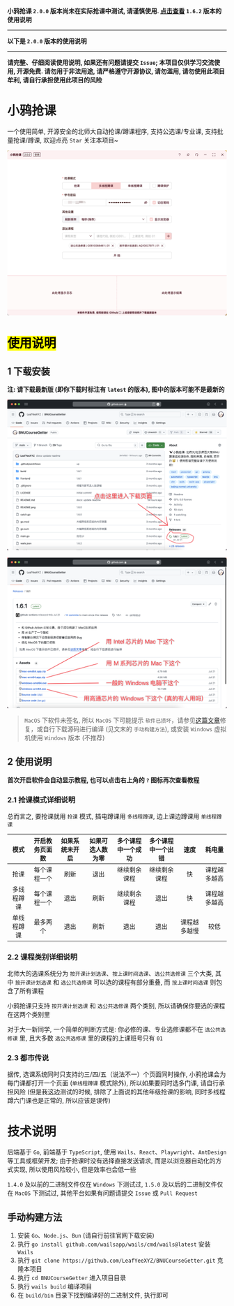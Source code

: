 **小鸦抢课 `2.0.0` 版本尚未在实际抢课中测试, 请谨慎使用. [点击查看](https://github.com/LeafYeeXYZ/BNUCourseGetter/tree/1.6.2#使用说明) `1.6.2` 版本的使用说明**

---

**以下是 `2.0.0` 版本的使用说明**

---

**请完整、仔细阅读使用说明, 如果还有问题请提交 `Issue`; 本项目仅供学习交流使用, 开源免费. 请勿用于非法用途, 请严格遵守开源协议, 请勿滥用, 请勿使用此项目牟利, 请自行承担使用此项目的风险**

# 小鸦抢课

一个使用简单, 开源安全的北师大自动抢课/蹲课程序, 支持公选课/专业课, 支持批量抢课/蹲课, 欢迎点亮 `Star` 关注本项目~

![](./readme/intro.png)

# <mark>使用说明</mark>

## 1 下载安装

**注: 请下载最新版 (即你下载时标注有 `latest` 的版本), 图中的版本可能不是最新的**

![](./readme/1.png)

![](./readme/2.png)

> `MacOS` 下软件未签名, 所以 `MacOS` 下可能提示 `软件已损坏`，请参见[这篇文章](https://www.mac2m.com/article/450/)修复，或自行下载源码进行编译 (见文末的 `手动构建方法`), 或安装 `Windows` 虚拟机使用 `Windows` 版本 (不推荐)

## 2 使用说明

**首次开启软件会自动显示教程, 也可以点击右上角的 `?` 图标再次查看教程**

### 2.1 抢课模式详细说明

总而言之, 要抢课就用 `抢课` 模式, 插电蹲课用 `多线程蹲课`, 边上课边蹲课用 `单线程蹲课`

| 模式 | 开启教务页面数 | 如果系统未开启 | 如果可选人数为零 | 多个课程中一个成功 | 多个课程中一个出错 | 速度 | 耗电量 |
| :---: | :---: | :---: | :---: | :---: | :---: | :---: | :---: |
| 抢课 | 每个课程一个 | 刷新 | 退出 | 继续剩余课程 | 继续剩余课程 | 快 | 课程越多越高 |
| 多线程蹲课 | 每个课程一个 | 退出 | 刷新 | 继续剩余课程 | 退出 | 快 | 课程越多越高 |
| 单线程蹲课 | 最多两个 | 退出 | 刷新 | 退出 | 退出 | 课程越多越慢 | 较低 |

### 2.2 课程类别详细说明

北师大的选课系统分为 `按开课计划选课`、`按上课时间选课`、`选公共选修课` 三个大类, 其中 `按开课计划选课` 和 `选公共选修课` 可以选的课程有部分重叠, 而 `按上课时间选课` 则包含了所有课程

小鸦抢课只支持 `按开课计划选课` 和 `选公共选修课` 两个类别, 所以请确保你要选的课程在这两个类别里

对于大一新同学, 一个简单的判断方式是: 你必修的课、专业选修课都不在 `选公共选修课` 里, 且大多数 `选公共选修课` 里的课程的上课班号只有 `01`

### 2.3 都市传说

据传, 选课系统同时只支持约三/四/五（说法不一）个页面同时操作, 小鸦抢课会为每门课都打开一个页面 (`单线程蹲课` 模式除外), 所以如果要同时选多门课, 请自行承担风险 (但是我这边测试的时候, 排除了上面说的其他年级抢课的影响, 同时多线程蹲六门课也是正常的, 所以应该是误传)

# 技术说明

后端基于 `Go`, 前端基于 `TypeScript`, 使用 `Wails`、`React`、`Playwright`、`AntDesign` 等工具或框架开发; 由于抢课时没有选择直接发送请求, 而是以浏览器自动化的方式实现, 所以使用风险较小, 但是效率也会低一些

`1.4.0` 及以前的二进制文件仅在 `Windows` 下测试过, `1.5.0` 及以后的二进制文件仅在 `MacOS` 下测试过, 其他平台如果有问题请提交 `Issue` 或 `Pull Request`

## 手动构建方法

1. 安装 `Go`、`Node.js`、`Bun` (请自行前往官网下载安装)
2. 执行 `go install github.com/wailsapp/wails/cmd/wails@latest` 安装 `Wails`
3. 执行 `git clone https://github.com/LeafYeeXYZ/BNUCourseGetter.git` 克隆本项目
4. 执行 `cd BNUCourseGetter` 进入项目目录
5. 执行 `wails build` 编译项目
6. 在 `build/bin` 目录下找到编译好的二进制文件, 执行即可
